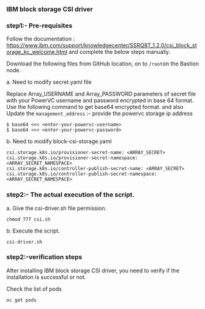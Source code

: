 ### IBM block storage CSI driver

### step1:- Pre-requisites

Follow the documentation : https://www.ibm.com/support/knowledgecenter/SSRQ8T_1.2.0/csi_block_storage_kc_welcome.html and complete the below steps manually.

Download the following files from GitHub location, on to ```/root```on the Bastion node.

a. Need to modify secret.yaml file

Replace Array_USERNAME and Array_PASSWORD parameters of secret file with your PowerVC username and password encrypted in base 64 format. Use the following command to get base64 encrypted format. and also Update the  ```management_address``` :- provide the powervc storage ip address

```
$ base64 <<< <enter-your-powervc-username>
$ base64 <<< <enter-your-powervc-password>
```

b.  Need to modify block-csi-storage.yaml 

```
csi.storage.k8s.io/provisioner-secret-name: <ARRAY_SECRET>
csi.storage.k8s.io/provisioner-secret-namespace: <ARRAY_SECRET_NAMESPACE>
csi.storage.k8s.io/controller-publish-secret-name: <ARRAY_SECRET>
csi.storage.k8s.io/controller-publish-secret-namespace: <ARRAY_SECRET_NAMESPACE>
```
### step2:- The actual execution of the script.

a. Give the csi-driver.sh file permission.
```
chmod 777 csi.sh
```
b. Execute the script.
```
csi-driver.sh
```

### step2:-verification steps

After installing IBM block storage CSI driver, you need to verify if the installation is successful or not.

Check the list of pods

```
oc get pods
```


